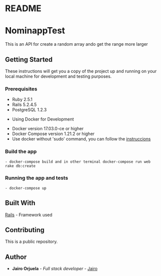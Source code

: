 # README

# NominappTest

This is an API for create a random array ando get the range more larger

## Getting Started

These instructions will get you a copy of the project up and running on your local machine for development and testing purposes.

### Prerequisites

  - Ruby 2.5.1
  - Rails 5.2.4.5
  - PostgreSQL 1.2.3
  * Using Docker for Development
  - Docker version 17.03.0-ce or higher
  - Docker Compose version 1.21.2 or higher
  - Use docker without 'sudo' command, you can follow the [instruccions](https://docs.docker.com/install/linux/linux-postinstall/)

  ### Build the app
    - docker-compose build and in other terminal docker-compose run web rake db:create

  ### Running the app and tests

    - docker-compose up

  ## Built With

  [Rails](https://github.com/rails/rails) - Framework used

  ## Contributing

  This is a public repository.

  ## Author

  * **Jairo Orjuela**    - *Full stack developer* - [Jairo](https://github.com/jairorjuela)

